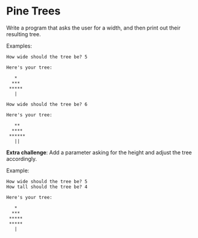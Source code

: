 # Pine Trees

Write a program that asks the user for a width, and then print out their resulting tree.

Examples:
```
How wide should the tree be? 5

Here's your tree:

   *
  ***
 *****
   |

How wide should the tree be? 6

Here's your tree:

   **
  ****
 ******
   ||
```

**Extra challenge**: Add a parameter asking for the height and adjust the tree accordingly.

Example:

```
How wide should the tree be? 5
How tall should the tree be? 4

Here's your tree:

   *
  ***
 *****
 *****
   |
```
